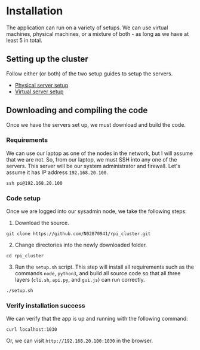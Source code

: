 # Installation
The application can run on a variety of setups. We can use virtual machines,
physical machines, or a mixture of both - as long as we have at least 5 in total.

## Setting up the cluster
Follow either (or both) of the two setup guides to setup the servers.

* [Physical server setup](rpi.md)
* [Virtual server setup](ubuntu.md)

## Downloading and compiling the code
Once we have the servers set up, we must download and build the code.

### Requirements
We can use our laptop as one of the nodes in the network, but I will assume that
we are not. So, from our laptop, we must SSH into any one of the servers. This server
will be our system administrator and firewall. Let's assume it has IP address `192.168.20.100`.

```
ssh pi@192.168.20.100
```

### Code setup
Once we are logged into our sysadmin node, we take the following steps:

1. Download the source.
```
git clone https://github.com/N02870941/rpi_cluster.git
```

2. Change directories into the newly downloaded folder.
```
cd rpi_cluster
```

3. Run the `setup.sh` script. This step will install all requirements
such as the commands `node`, `python3`, and build all source code so that
all three layers (`cli.sh`, `api.py`, and `gui.js`) can run correctly.
```
./setup.sh
```

### Verify installation success
We can verify that the app is up and running with the following command:

```
curl localhost:1030
```

Or, we can visit `http://192.168.20.100:1030` in the browser.
